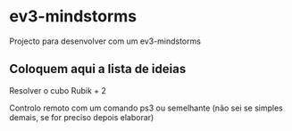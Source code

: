 # ev3-mindstorms

Projecto para desenvolver com um ev3-mindstorms

## Coloquem aqui a lista de ideias
Resolver o cubo Rubik + 2

Controlo remoto com um comando ps3 ou semelhante (não sei se simples demais, se for preciso depois elaborar)
